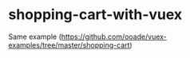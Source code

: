 # shopping-cart-with-vuex
Same example (https://github.com/ooade/vuex-examples/tree/master/shopping-cart)
